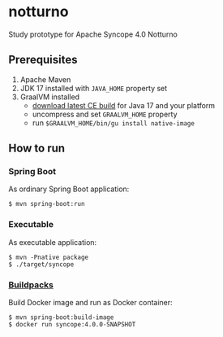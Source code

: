 # notturno
Study prototype for Apache Syncope 4.0 Notturno

## Prerequisites

1. Apache Maven
1. JDK 17 installed with `JAVA_HOME` property set
1. GraalVM installed  
    * [download latest CE build](https://github.com/graalvm/graalvm-ce-builds/releases) for Java 17 and your platform
    * uncompress and set `GRAALVM_HOME` property
    * run `$GRAALVM_HOME/bin/gu install native-image`

## How to run

### Spring Boot

As ordinary Spring Boot application:

```
$ mvn spring-boot:run
```

### Executable

As executable application:

```
$ mvn -Pnative package
$ ./target/syncope
```

### [Buildpacks](https://docs.spring.io/spring-boot/docs/current/reference/html/container-images.html#container-images.buildpacks)

Build Docker image and run as Docker container:

```
$ mvn spring-boot:build-image
$ docker run syncope:4.0.0-SNAPSHOT 
```
